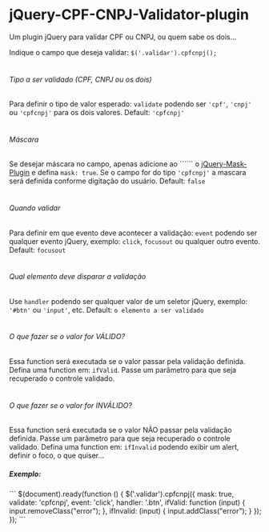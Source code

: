 jQuery-CPF-CNPJ-Validator-plugin
================================

Um plugin jQuery para validar CPF ou CNPJ, ou quem sabe os dois...

<span>Indique o campo que deseja validar:</span>
<code>$('.validar').cpfcnpj();</code>
<br/><br/>
<h6>Tipo a ser validado (CPF, CNPJ ou os dois)</h6>
Para definir o tipo de valor esperado: <code>validate</code> podendo ser <code>'cpf'</code>, <code>'cnpj'</code> ou <code>'cpfcnpj'</code> para os dois valores. Default: <code>'cpfcnpj'</code>
<br/><br/>
<h6>Máscara</h6>
Se desejar máscara no campo, apenas adicione ao ```<head>``` o <a href="http://igorescobar.github.io/jQuery-Mask-Plugin/">jQuery-Mask-Plugin</a> e defina <code>mask: true</code>. Se o campo for do tipo <code>'cpfcnpj'</code> a mascara será definida conforme digitação do usuário. Default: <code>false</code>
<br/><br/>
<h6>Quando validar</h6>
Para definir em que evento deve acontecer a validação: <code>event</code> podendo ser qualquer evento jQuery, exemplo: <code>click</code>, <code>focusout</code> ou qualquer outro evento. Default: <code>focusout</code>
<br/><br/>
<h6>Qual elemento deve disparar a validação</h6>
Use <code>handler</code> podendo ser qualquer valor de um seletor jQuery, exemplo: <code>'#btn'</code> ou <code>'input'</code>, etc. Default: <code>o elemento a ser validado</code>
<br/><br/>
<h6>O que fazer se o valor for VÁLIDO?</h6>
Essa function será executada se o valor passar pela validação definida.
Defina uma function em:
<code>ifValid</code>. Passe um parâmetro para que seja recuperado o controle validado.
<br/><br/>
<h6>O que fazer se o valor for INVÁLIDO?</h6>
Essa function será executada se o valor NÃO passar pela validação definida. Passe um parâmetro para que seja recuperado o controle validado.
Defina uma function em:
<code>ifInvalid</code> podendo exibir um alert, definir o foco, o que quiser...
<br/>
<h5>Exemplo:</h5>
```
$(document).ready(function () {
	$('.validar').cpfcnpj({
		mask: true,
		validate: 'cpfcnpj',
		event: 'click',
		handler: '.btn',
		ifValid: function  (input) { input.removeClass("error"); },
		ifInvalid: (input) { input.addClass("error"); }
	});
});
```
